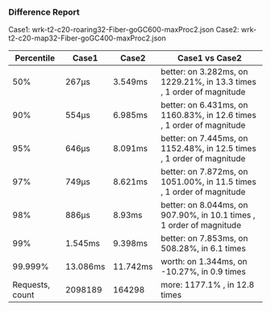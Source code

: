 ### Difference Report
Case1: wrk-t2-c20-roaring32-Fiber-goGC600-maxProc2.json
Case2: wrk-t2-c20-map32-Fiber-goGC400-maxProc2.json

|Percentile|Case1|Case2|Case1 vs Case2|
|---|---|---|---|
|50%|267µs|3.549ms|better: on 3.282ms, on 1229.21%, in 13.3 times , 1 order of magnitude|
|90%|554µs|6.985ms|better: on 6.431ms, on 1160.83%, in 12.6 times , 1 order of magnitude|
|95%|646µs|8.091ms|better: on 7.445ms, on 1152.48%, in 12.5 times , 1 order of magnitude|
|97%|749µs|8.621ms|better: on 7.872ms, on 1051.00%, in 11.5 times , 1 order of magnitude|
|98%|886µs|8.93ms|better: on 8.044ms, on 907.90%, in 10.1 times , 1 order of magnitude|
|99%|1.545ms|9.398ms|better: on 7.853ms, on 508.28%, in 6.1 times |
|99.999%|13.086ms|11.742ms|worth: on 1.344ms, on -10.27%, in 0.9 times |
|Requests, count|2098189|164298|more: 1177.1% , in 12.8 times |
